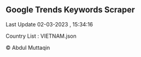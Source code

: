 

## Google Trends Keywords Scraper 
 
Last Update 02-03-2023 , 15:34:16

Country List :
VIETNAM.json



© Abdul Muttaqin 
